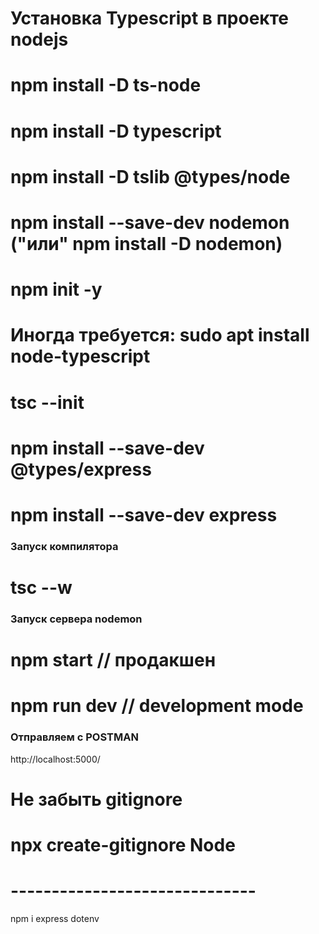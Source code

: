 # Установка Typescript в проекте nodejs

# npm install -D ts-node
# npm install -D typescript
# npm install -D tslib @types/node
# npm install --save-dev nodemon ("или" npm install -D nodemon)
# npm init -y
# Иногда требуется: sudo apt install node-typescript
# tsc --init

# npm install --save-dev @types/express
# npm install --save-dev express

### Запуск компилятора
# tsc --w
### Запуск сервера nodemon
# npm start // продакшен
# npm run dev // development mode

### Отправляем с POSTMAN
http://localhost:5000/


# Не забыть gitignore
# npx create-gitignore Node
# ------------------------------

npm i express dotenv
